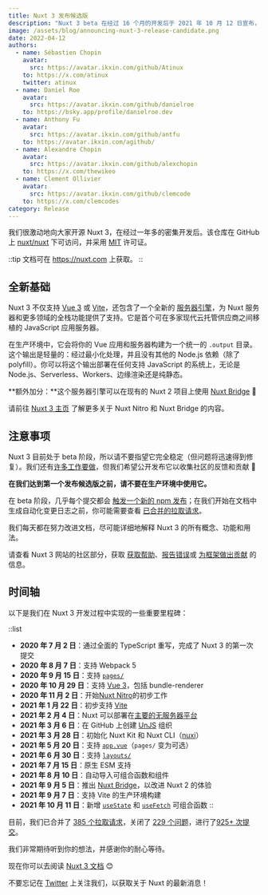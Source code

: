 ```yaml
---
title: Nuxt 3 发布候选版
description: "Nuxt 3 beta 在经过 16 个月的开发后于 2021 年 10 月 12 日宣布，引入了基于 Vue 3、Vite 和 Nitro 的新基础。六个月后，我们很高兴地宣布 Nuxt 3 的首个发布候选版，代号“Mount Hope“ 🚀"
image: /assets/blog/announcing-nuxt-3-release-candidate.png
date: 2022-04-12
authors:
  - name: Sébastien Chopin
    avatar:
      src: https://avatar.ikxin.com/github/Atinux
    to: https://x.com/atinux
    twitter: atinux
  - name: Daniel Roe
    avatar:
      src: https://avatar.ikxin.com/github/danielroe
    to: https://bsky.app/profile/danielroe.dev
  - name: Anthony Fu
    avatar:
      src: https://avatar.ikxin.com/github/antfu
    to: https://avatar.ikxin.com/agithub/
  - name: Alexandre Chopin
    avatar:
      src: https://avatar.ikxin.com/github/alexchopin
    to: https://x.com/thewikeo
  - name: Clement Ollivier
    avatar:
      src: https://avatar.ikxin.com/github/clemcode
    to: https://x.com/clemcodes
category: Release
---
```


我们很激动地向大家开源 Nuxt 3，在经过一年多的密集开发后。该仓库在 GitHub 上 [nuxt/nuxt](https://go.nuxt.com/github) 下可访问，并采用 [MIT](https://go.nuxt.com/license) 许可证。

::tip
文档可在 https://nuxt.com 上获取。
::

## 全新基础

Nuxt 3 不仅支持 [Vue 3](https://vuejs.org) 或 [Vite](https://vitejs.dev)，还包含了一个全新的 [服务器引擎](https://nuxt.com/docs/guide/concepts/server-engine)，为 Nuxt 服务器和更多领域的全栈功能提供了支持。它是首个可在多家现代云托管供应商之间移植的 JavaScript 应用服务器。

在生产环境中，它会将你的 Vue 应用和服务器构建为一个统一的 `.output` 目录。这个输出是轻量的：经过最小化处理，并且没有其他的 Node.js 依赖（除了 polyfill）。你可以将这个输出部署在任何支持 JavaScript 的系统上，无论是 Node.js、Serverless、Workers、边缘渲染还是纯静态。

**额外加分：**这个服务器引擎可以在现有的 Nuxt 2 项目上使用 [Nuxt Bridge](https://nuxt.com/docs/getting-started/bridge) 🚀

请前往 [Nuxt 3 主页](https://nuxt.com) 了解更多关于 Nuxt Nitro 和 Nuxt Bridge 的内容。

## 注意事项

Nuxt 3 目前处于 beta 阶段，所以请不要指望它完全稳定（但问题将迅速得到修复）。我们还有[许多工作要做](https://github.com/nuxt/nuxt/issues)，但我们希望公开发布它以收集社区的反馈和贡献 💚

**在我们达到第一个发布候选版之前，请不要在生产环境中使用它。**

在 beta 阶段，几乎每个提交都会 [触发一个新的 npm 发布](https://github.com/nuxt/nuxt/blob/main/.github/workflows/ci.yml#L111-L119)；在我们开始在文档中生成自动化变更日志之前，你可能需要查看 [已合并的拉取请求](https://github.com/nuxt/nuxt/pulls?q=is%3Apr+is%3Amerged)。

我们每天都在努力改进文档，尽可能详细地解释 Nuxt 3 的所有概念、功能和用法。

请查看 Nuxt 3 网站的社区部分，获取 [获取帮助](https://nuxt.com/docs/community/getting-help)、[报告错误](https://nuxt.com/docs/community/reporting-bugs)或 [为框架做出贡献](https://nuxt.com/docs/community/contribution) 的信息。

## 时间轴

以下是我们在 Nuxt 3 开发过程中实现的一些重要里程碑：

::list
- **2020 年 7 月 2 日**：通过全面的 TypeScript 重写，完成了 Nuxt 3 的第一次提交
- **2020 年 8 月 7 日**：支持 Webpack 5
- **2020 年 9 月 15 日**：支持 [`pages/`](https://nuxt.com/docs/guide/directory-structure/pages)
- **2020 年 10 月 29 日**：支持 [Vue 3](https://vuejs.org)，包括 bundle-renderer
- **2020 年 11 月 2 日**：开始[Nuxt Nitro](https://nuxt.com/guide/concepts/server-engine)的初步工作
- **2021 年 1 月 22 日**：初步支持 [Vite](https://vitejs.dev)
- **2021 年 2 月 4 日**：Nuxt 可以部署在[主要的无服务器平台](https://nuxt.com/docs/getting-started/deployment)
- **2021 年 3 月 6 日**：在 GitHub 上创建 [UnJS](https://github.com/unjs) 组织
- **2021 年 3 月 28 日**：初始化 Nuxt Kit 和 Nuxt CLI（[nuxi](https://nuxt.com/docs/api/commands/add)）
- **2021 年 5 月 20 日**：支持 [`app.vue`](https://nuxt.com/docs/guide/directory-structure/app)（`pages/` 变为可选）
- **2021 年 6 月 30 日**：支持 [`layouts/`](https://nuxt.com/docs/guide/directory-structure/layouts)
- **2021 年 7 月 15 日**：原生 ESM 支持
- **2021 年 8 月 10 日**：自动导入可组合函数和组件
- **2021 年 9 月 5 日**：推出 [Nuxt Bridge](https://nuxt.com/docs/bridge/overview)，以改进 Nuxt 2 的体验
- **2021 年 9 月 7 日**：支持 Vite 的生产环境构建
- **2021 年 10 月 11 日**：新增 [`useState`](https://nuxt.com/docs/getting-started/state-management) 和 [`useFetch`](https://nuxt.com/docs/api/composables/use-fetch) 可组合函数
::

目前，我们已合并了 [385 个拉取请求](https://github.com/nuxt/nuxt/pulls?q=is%3Apr+is%3Amerged)，关闭了 [229 个问题](https://github.com/nuxt/nuxt/issues?q=is%3Aissue+is%3Aclosed)，进行了[925+ 次提交](https://github.com/nuxt/nuxt/commits/main)。

我们非常期待听到你的想法，并感谢你的耐心等待。

现在你可以去阅读 [Nuxt 3 文档](https://nuxt.com) 😊

不要忘记在 [Twitter](https://x.com/nuxt_js) 上关注我们，以获取关于 Nuxt 的最新消息！
